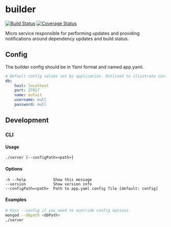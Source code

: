 # builder

[![Build Status](https://travis-ci.com/aufaitio/builder.svg?branch=master)](https://travis-ci.com/aufaitio/builder)
[![Coverage Status](https://coveralls.io/repos/github/aufaitio/builder/badge.svg?branch=master)](https://coveralls.io/github/aufaitio/builder?branch=master)

Micro service responsible for performing updates and providing notifications around dependency updates and build status.

## Config

The builder config should be in Yaml format and named app.yaml.

```yaml
# Default config values set by application. Outlined to illustrate config structure.
db:
    host: localhost
    port: 27017
    name: aufait
    username: null
    password: null
```

## Development

### CLI

#### Usage

`./server [--configPath=<path>]`

#### Options

```
-h --help			 Show this message
--version			 Show version info
--configPath=<path>  Path to app.yaml config file [default: config]
```

#### Examples

```bash
# Pass --config if you need to override config options.
mongod --dbpath <dbPath>
./server
```

